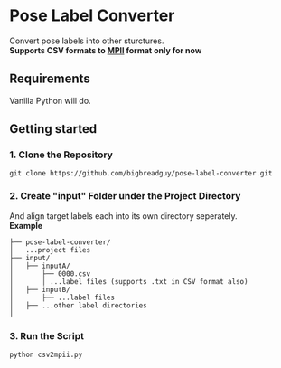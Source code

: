 # Pose Label Converter
 Convert pose labels into other sturctures.</br>
 **Supports CSV formats to [MPII](http://human-pose.mpi-inf.mpg.de/) format only for now**

## Requirements
 Vanilla Python will do.

## Getting started

### 1. Clone the Repository

 ```
 git clone https://github.com/bigbreadguy/pose-label-converter.git
 ```

### 2. Create "input" Folder under the Project Directory
 And align target labels each into its own directory seperately.</br>
 **Example**
 ```
 ├── pose-label-converter/
 │   ...project files
 ├── input/
 │   ├── inputA/
 │       ├── 0000.csv
 │       │ ...label files (supports .txt in CSV format also)
 │   ├── inputB/
 │       ├── ...label files
 │   ├── ...other label directories
 │
 ```
 ### 3. Run the Script
 ```
 python csv2mpii.py
 ```
